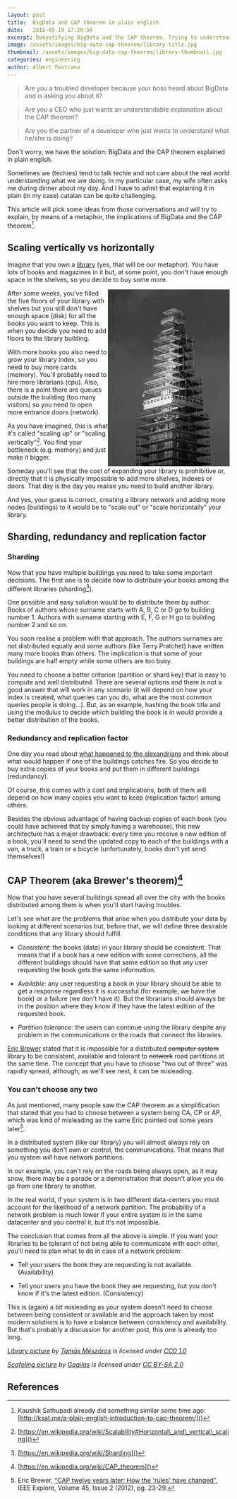 ```yaml
---
layout: post
title:  BigData and CAP theorem in plain english
date:   2016-05-19 17:20:56
excerpt: Demystifying BigData and the CAP theorem. Trying to understand them by means of a metaphor.
image: /assets/images/big-data-cap-theorem/library-title.jpg
thumbnail: /assets/images/big-data-cap-theorem/library-thumbnail.jpg
categories: engineering
author: Albert Pastrana
---
```


> Are you a troubled developer because your boss heard about BigData and is asking you about it?

> Are you a CEO who just wants an understandable explanation about the CAP theorem?

> Are you the partner of a developer who just wants to understand what he/she is doing?

Don't worry, we have the solution: BigData and the CAP theorem explained in plain english.

Sometimes we (techies) tend to talk techie and not care about the real world understanding what we are doing. In my particular case, my wife often asks me during dinner about my day. And I have to admit that explaining it in plain (in my case) catalan can be quite challenging.

This article will pick some ideas from those conversations and will try to explain, by means of a metaphor, the implications of BigData and the CAP theorem[^other].

## Scaling vertically vs horizontally

Imagine that you own a [library](https://en.wikipedia.org/wiki/Library) (yes, that will be our metaphor). You have lots of books and magazines in it but, at some point, you don't have enough space in the shelves, so you decide to buy some more.

<img alt="Adding floors" style="float: right;" src="/assets/images/big-data-cap-theorem/scafolding.jpg">

After some weeks, you've filled the five floors of your library with shelves but you still don't have enough space (disk) for all the books you want to keep. This is when you decide you need to add floors to the library building.

With more books you also need to grow your library index, so you need to buy more cards (memory). You'll probably need to hire more librarians (cpu). Also, there is a point there are queues outside the building (too many visitors) so you need to open more entrance doors (network).

As you have imagined, this is what it's called "scaling up" or "scaling vertically"[^scale]. You find your bottleneck (e.g. memory) and just make it bigger.

Someday you'll see that the cost of expanding your library is prohibitive or, directly that it is physically impossible to add more shelves, indexes or doors. That day is the day you realise you need to build another library.

And yes, your guess is correct, creating a library network and adding more nodes (buildings) to it would be to "scale out" or "scale horizontally" your library.

## Sharding, redundancy and replication factor

### Sharding
Now that you have multiple buildings you need to take some important decisions. The first one is to decide how to distribute your books among the different libraries (sharding[^shard]).

One possible and easy solution would be to distribute them by author. Books of authors whose surname starts with A, B, C or D go to building number 1. Authors with surname starting with E, F, G or H go to building number 2 and so on.

You soon realise a problem with that approach. The authors surnames are not distributed equally and some authors (like Terry Pratchet) have written many more books than others. The implication is that some of your buildings are half empty while some others are too busy.

You need to choose a better criterion (partition or shard key) that is easy to compute and well distributed. There are several options and there is not a good answer that will work in any scenario (it will depend on how your index is created, what queries can you do, what are the most common queries people is doing...). But, as an example, hashing the book title and using the modulus to decide which building the book is in would provide a better distribution of the books.

### Redundancy and replication factor

One day you read about [what happened to the alexandrians](https://en.wikipedia.org/wiki/Destruction_of_the_Library_of_Alexandria) and think about what would happen if one of the buildings catches fire. So you decide to buy extra copies of your books and put them in different buildings (redundancy).

Of course, this comes with a cost and implications, both of them will depend on how many copies you want to keep (replication factor) among others.

Besides the obvious advantage of having backup copies of each book (you could have achieved that by simply having a warehouse), this new architecture has a major drawback: every time you receive a new edition of a book, you'll need to send the updated copy to each of the buildings with a van, a truck, a train or a bicycle (unfortunately, books don't yet send themselves!)

## CAP Theorem (aka Brewer's theorem)[^cap]

Now that you have several buildings spread all over the city with the books distributed among them is when you'll start having troubles.

Let's see what are the problems that arise when you distribute your data by looking at different scenarios but, before that, we will define three desirable conditions that any library should fulfill.

- _Consistent:_ the books (data) in your library should be consistent.
  That means that if a book has a new edition with some corrections, all the
  different buildings should have that same edition so that any user requesting
  the book gets the same information.

- _Available:_ any user requesting a book in your library should be able
  to get a response regardless it is successful (for example, we have the
  book) or a failure (we don't have it). But the librarians should always
  be in the position where they know if they have the latest edition of
  the requested book.

- _Partition tolerance:_ the users can continue using the library despite
  any problem in the communications or the roads that connect the libraries.

[Eric Brewer](http://www.cs.berkeley.edu/~brewer/) stated that it is impossible for a distributed ~~computer system~~ library to be consistent, available and tolerant to ~~network~~ road partitions at the same time. The concept that you have to choose "two out of three" was rapidly spread, although, as we'll see next, it can be misleading.

### You can't choose any two

As just mentioned, many people saw the CAP theorem as a simplification that stated that you had to choose between a system being CA, CP or AP, which was kind of misleading as the same Eric pointed out some years later[^cap2].

In a distributed system (like our library) you will almost always rely on something you don't own or control, the communications. That means that you system *will* have network partitions.

In our example, you can't rely on the roads being always open, as it may snow, there may be a parade or a demonstration that doesn't allow you do go from one library to another.

In the real world, if your system is in two different data-centers you must account for the likelihood of a network partition. The probability of a network problem is much lower if your entire system is in the same datacenter and you control it, but it's not impossible.

The conclusion that comes from all the above is simple. If you want your libraries to be tolerant of not being able to communicate with each other, you'll need to plan what to do in case of a network problem:

- Tell your users the book they are requesting is not available. (Availability)

- Tell your users you have the book they are requesting, but you
  don't know if it's the latest edition. (Consistency)

This is (again) a bit misleading as your system doesn't need to choose between being consistent or available and the approach taken by most modern solutions is to have a balance between consistency and availability. But that's probably a discussion for another post, this one is already too long.


_[Library picture](https://www.pexels.com/photo/library-university-books-students-12064/) by [Tamás Mészáros](https://www.pexels.com/u/repuding/) is licensed under [CC0 1.0](https://creativecommons.org/publicdomain/zero/1.0/)_

_[Scafoling picture](https://www.flickr.com/photos/gagilas/8094965097/) by [Gagilas](https://www.flickr.com/photos/gagilas/) is licensed under [CC BY-SA 2.0](https://creativecommons.org/licenses/by-sa/2.0/)_

## References

[^other]: Kaushik Sathupadi already did something similar some time ago: [http://ksat.me/a-plain-english-introduction-to-cap-theorem/]()
[^scale]: [https://en.wikipedia.org/wiki/Scalability#Horizontal\_and\_vertical\_scaling]()
[^shard]: [https://en.wikipedia.org/wiki/Sharding]()
[^cap]: [https://en.wikipedia.org/wiki/CAP_theorem]()
[^cap2]: Eric Brewer, ["CAP twelve years later: How the 'rules' have changed"](http://www.infoq.com/articles/cap-twelve-years-later-how-the-rules-have-changed), IEEE Explore, Volume 45, Issue 2 (2012), pg. 23-29.
